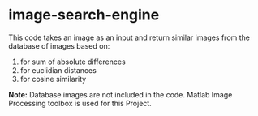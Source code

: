 # image-search-engine





This code takes an image as an input and return similar images from the database of images based on:

1. for sum of absolute differences 
2. for euclidian distances 
3. for cosine similarity 






**Note:** Database images are not included in the code. Matlab Image Processing toolbox is used for this Project.

